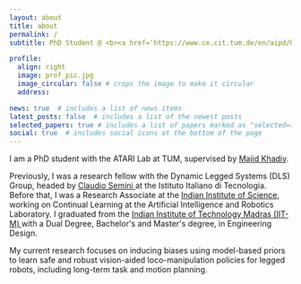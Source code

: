 ```yaml
---
layout: about
title: about
permalink: /
subtitle: PhD Student @ <b><a href='https://www.ce.cit.tum.de/en/aipd/home/'>Applied and Theoretical Aspects of Robot Intelligence (ATARI) Lab</a></b>. Munich Institute of Robotics and Machine Intelligence (<a href='https://www.mirmi.tum.de/'>MIRMI</a>). Technical University of Munich (<a href='https://www.tum.de/'>TUM</a>). 

profile:
  align: right
  image: prof_pic.jpg
  image_circular: false # crops the image to make it circular
  address: 

news: true  # includes a list of news items
latest_posts: false  # includes a list of the newest posts
selected_papers: true # includes a list of papers marked as "selected={true}"
social: true  # includes social icons at the bottom of the page
---
```


I am a PhD student with the ATARI Lab at TUM, supervised by <a href="https://www.professoren.tum.de/en/khadiv-majid">Majid Khadiv</a>. 

Previously, I was a research fellow with the Dynamic Legged Systems (DLS) Group, headed by <a href='https://dls.iit.it/people-details/-/people/claudio-semini'> Claudio Semini </a> at the Istituto Italiano di Tecnologia. Before that, I was a Research Associate at the <a href="https://iisc.ac.in"> Indian Institute of Science</a>, working on Continual Learning at the Artificial Intelligence and Robotics Laboratory. I graduated from the <a href="https://www.iitm.ac.in"> Indian Institute of Technology Madras (IIT-M) </a> with a Dual Degree, Bachelor's and Master's degree, in Engineering Design. 

My current research focuses on inducing biases using model-based priors to learn safe and robust vision-aided loco-manipulation policies for legged robots, including long-term task and motion planning.
